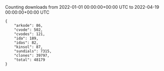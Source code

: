 
Counting downloads from 2022-01-01 00:00:00+00:00 UTC to 2022-04-19 00:00:00+00:00 UTC

```
{
    "arkode": 86,
    "cvode": 502,
    "cvodes": 121,
    "ida": 189,
    "idas": 82,
    "kinsol": 87,
    "sundials": 7315,
    "clones": 39797,
    "total": 48179
}
```
